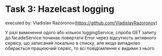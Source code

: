 # Task 3: Hazelcast logging
executed by: Vladislav Razoronov(https://github.com/VladislavRazoronov)

У разі вимкнення одого або кількох loggingService, спроба GET
запиту до facadeService починає повертати Error через відсутність
активного сервісу, що записаний локально в списку, але якщо випадково
обирається працюючий сервіс, то всі повідомлення є видими з нього
